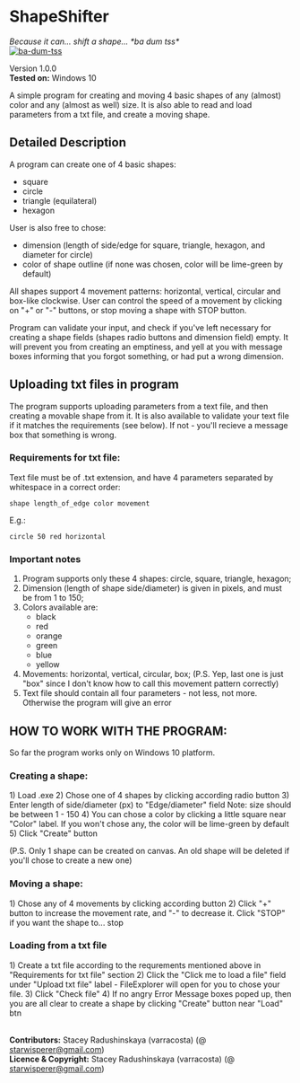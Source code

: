<h1>ShapeShifter</h1>
<i>Because it can... shift a shape... *ba dum tss*</i></br>
<a href='https://postimages.org/' target='_blank'><img src='https://i.postimg.cc/fbFBqqSY/ba-dum-tss.png' border='0' alt='ba-dum-tss'/></a></br>


Version 1.0.0 </br>
<b>Tested on:</b> Windows 10</br>

A simple program for creating and moving 4 basic shapes of any (almost) color and any (almost  as well) size. 
It is also able to read and load parameters from a txt file, and create a moving shape. 

<h2> Detailed Description </h2>

A program can create one of 4 basic shapes: 
- square 
- circle 
- triangle (equilateral)
- hexagon 

User is also free to chose:
- dimension (length of side/edge for square, triangle, hexagon, and diameter for circle)
- color of shape outline (if none was chosen, color will be lime-green by default)

All shapes support 4 movement patterns: horizontal, vertical, circular and box-like clockwise. User can control the speed of a movement
by clicking on "+" or "-" buttons, or stop moving a shape with STOP button.


Program can validate your input, and check if you've left necessary for creating a shape fields (shapes radio buttons and dimension field) empty. 
It will prevent you from creating an emptiness, and yell at you with message boxes informing that you forgot something, or had put a wrong dimension. 



<h2> Uploading txt files in program </h2>

The program supports uploading parameters from a text file, and then creating a movable shape from it. It is also available to validate your text file if it matches 
the requirements (see below). If not - you'll recieve a message box that something is wrong. 

<h3> Requirements for txt file: </h3>
Text file must be of .txt extension, and have 4 parameters separated by whitespace in a correct order:

`shape length_of_edge color movement `

E.g.: 

`circle 50 red horizontal`

<h3>Important notes</h3>

1) Program supports only these 4 shapes: circle, square, triangle, hexagon;
2) Dimension (length of shape side/diameter) is given in pixels, and must be from 1 to 150;
3) Colors available are: 
	- black
	- red
	- orange
	- green
	- blue
	- yellow
4) Movements: horizontal, vertical, circular, box; 
(P.S. Yep, last one is just "box" since I don't know how to call this movement pattern correctly)
5) Text file should contain all four parameters - not less, not more. Otherwise the program will give an error



<h2>HOW TO WORK WITH THE PROGRAM:</h2> 

So far the program works only on Windows 10 platform.

<h3>Creating a shape:</h3>
1) Load .exe
2) Chose one of 4 shapes by clicking according radio button
3) Enter length of side/diameter (px) to "Edge/diameter" field
	Note: size should be between 1 - 150 
4) You can chose a color by clicking a little square near "Color" label. If you won't chose any, the color will be lime-green by default
5) Click "Create" button

(P.S. Only 1 shape can be created on canvas. An old shape will be deleted if you'll chose to create a new one)

<h3>Moving a shape:</h3>
1) Chose any of 4 movements by clicking according button
2) Click "+" button to increase the movement rate, and "-" to decrease it. Click "STOP" if you want the shape to... stop


<h3>Loading from a txt file</h3>
1) Create a txt file according to the requrements mentioned above in "Requirements for txt file" section
2) Click the "Click me to load a file" field under "Upload txt file" label - FileExplorer will open for you to chose your file. 
3) Click "Check file"
4) If no angry Error Message boxes poped up, then you are all clear to create a shape by clicking "Create" button near "Load" btn </br>
</br>


<b>Contributors:</b> Stacey Radushinskaya (varracosta) (@ starwisperer@gmail.com)</br>
<b>Licence & Copyright:</b> Stacey Radushinskaya (varracosta) (@ starwisperer@gmail.com)</br>




